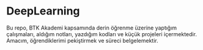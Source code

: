 # DeepLearning
Bu repo, BTK Akademi kapsamında derin öğrenme üzerine yaptığım çalışmaları, aldığım notları, yazdığım kodları ve küçük projeleri içermektedir. Amacım, öğrendiklerimi pekiştirmek ve süreci belgelemektir.
